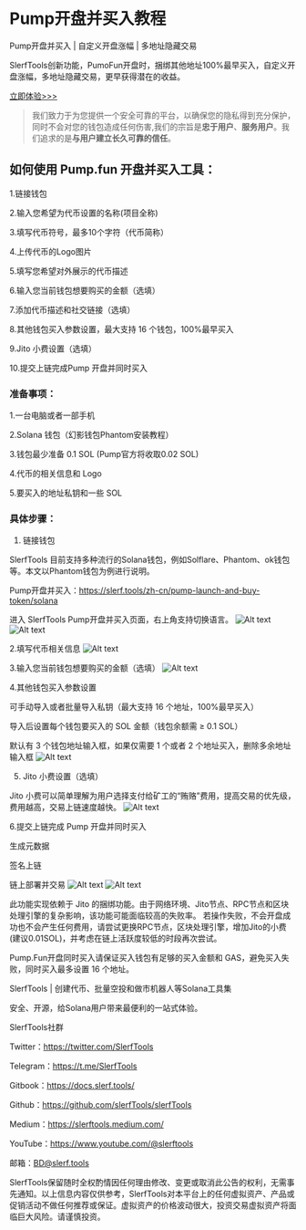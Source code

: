 # Pump开盘并买入教程
Pump开盘并买入 | 自定义开盘涨幅 | 多地址隐藏交易

SlerfTools创新功能，PumoFun开盘时，捆绑其他地址100%最早买入，自定义开盘涨幅，多地址隐藏交易，更早获得潜在的收益。

[立即体验>>>](https://slerf.tools/zh-cn/pump-launch-and-buy-token/solana)

>我们致力于为您提供一个安全可靠的平台，以确保您的隐私得到充分保护，同时不会对您的钱包造成任何伤害,我们的宗旨是**忠于用户**、**服务用户**。我们追求的是**与用户建立长久可靠的信任**。


## 如何使用 Pump.fun 开盘并买入工具：
1.链接钱包

2.输入您希望为代币设置的名称(项目全称)

3.填写代币符号，最多10个字符（代币简称）

4.上传代币的Logo图片

5.填写您希望对外展示的代币描述

6.输入您当前钱包想要购买的金额（选填）

7.添加代币描述和社交链接（选填）

8.其他钱包买入参数设置，最大支持 16 个钱包，100%最早买入

9.Jito 小费设置（选填）

10.提交上链完成Pump 开盘并同时买入

### 准备事项：
1.一台电脑或者一部手机

2.Solana 钱包（幻影钱包Phantom安装教程）

3.钱包最少准备 0.1 SOL (Pump官方将收取0.02 SOL)

4.代币的相关信息和 Logo

5.要买入的地址私钥和一些 SOL

### 具体步骤：
1. 链接钱包

SlerfTools 目前支持多种流行的Solana钱包，例如Solflare、Phantom、ok钱包等。本文以Phantom钱包为例进行说明。

Pump开盘并买入：https://slerf.tools/zh-cn/pump-launch-and-buy-token/solana

进入 SlerfTools Pump开盘并买入页面，右上角支持切换语言。
![Alt text](./img/pump-launch-and-buy-token_1.jpg)
![Alt text](./img/pump-launch-and-buy-token_2.jpg)

2.填写代币相关信息
![Alt text](./img/pump-launch-and-buy-token_3.jpg)

3.输入您当前钱包想要购买的金额（选填）
![Alt text](./img/pump-launch-and-buy-token_4.jpg)

4.其他钱包买入参数设置

可手动导入或者批量导入私钥（最大支持 16 个地址，100%最早买入）

导入后设置每个钱包要买入的 SOL 金额（钱包余额需 ≥ 0.1 SOL）

默认有 3 个钱包地址输入框，如果仅需要 1 个或者 2 个地址买入，删除多余地址输入框
![Alt text](./img/pump-launch-and-buy-token_5.jpg)

5. Jito 小费设置（选填）

Jito 小费可以简单理解为用户选择支付给矿工的“贿赂”费用，提高交易的优先级，费用越高，交易上链速度越快。
![Alt text](./img/pump-launch-and-buy-token_6.jpg)

6.提交上链完成 Pump 开盘并同时买入

 生成元数据

 签名上链

 链上部署并交易
![Alt text](./img/pump-launch-and-buy-token_7.jpg)
![Alt text](./img/pump-launch-and-buy-token_8.jpg)

此功能实现依赖于 Jito 的捆绑功能。由于网络环境、Jito节点、RPC节点和区块处理引擎的复杂影响，该功能可能面临较高的失败率。 若操作失败，不会开盘成功也不会产生任何费用，请尝试更换RPC节点，区块处理引擎，增加Jito的小费(建议0.01SOL)，并考虑在链上活跃度较低的时段再次尝试。

Pump.Fun开盘同时买入请保证买入钱包有足够的买入金额和 GAS，避免买入失败，同时买入最多设置 16 个地址。


SlerfTools | 创建代币、批量空投和做市机器人等Solana工具集

安全、开源，给Solana用户带来最便利的一站式体验。

SlerfTools社群

Twitter：https://twitter.com/SlerfTools

Telegram：https://t.me/SlerfTools

Gitbook：https://docs.slerf.tools/

Github：https://github.com/slerfTools/slerfTools

Medium：https://slerftools.medium.com/

YouTube：https://www.youtube.com/@slerftools

邮箱：BD@slerf.tools

SlerfTools保留随时全权酌情因任何理由修改、变更或取消此公告的权利，无需事先通知。以上信息内容仅供参考，SlerfTools对本平台上的任何虚拟资产、产品或促销活动不做任何推荐或保证。虚拟资产的价格波动很大，投资交易虚拟资产将面临巨大风险。请谨慎投资。
